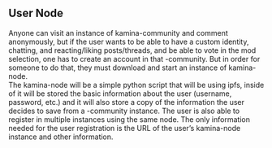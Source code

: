 ## User Node
Anyone can visit an instance of kamina-community and comment anonymously, but if the user wants to be able to have a custom identity, chatting, and reacting/liking posts/threads, and be able to vote in the mod selection, one has to create an account in that -community. But in order for someone to do that, they must download and start an instance of kamina-node.  
The kamina-node will be a simple python script that will be using ipfs, inside of it will be stored the basic information about the user (username, password, etc.) and it will also store a copy of the information the user decides to save from a -community instance. The user is also able to register in multiple instances using the same node. The only information needed for the user registration is the URL of the user’s kamina-node instance and other information.
